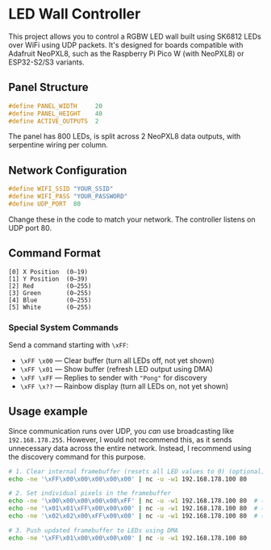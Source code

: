 # LED Wall Controller
This project allows you to control a RGBW LED wall built using SK6812 LEDs over WiFi using UDP packets. It's designed for boards compatible with Adafruit NeoPXL8, such as the Raspberry Pi Pico W (with NeoPXL8) or ESP32-S2/S3 variants.

## Panel Structure
```cpp
#define PANEL_WIDTH     20
#define PANEL_HEIGHT    40
#define ACTIVE_OUTPUTS  2
```
The panel has 800 LEDs, is split across 2 NeoPXL8 data outputs, with serpentine wiring per column.

## Network Configuration
```cpp
#define WIFI_SSID "YOUR_SSID"
#define WIFI_PASS "YOUR_PASSWORD"
#define UDP_PORT  80
```
Change these in the code to match your network. The controller listens on UDP port 80.

## Command Format
```
[0] X Position  (0–19)
[1] Y Position  (0–39)
[2] Red         (0–255)
[3] Green       (0–255)
[4] Blue        (0–255)
[5] White       (0–255)
```
### Special System Commands
Send a command starting with `\xFF`:

- `\xFF \x00` — Clear buffer (turn all LEDs off, not yet shown)
- `\xFF \x01` — Show buffer (refresh LED output using DMA)
- `\xFF \xFF` — Replies to sender with `"Pong"` for discovery
- `\xFF \x??` — Rainbow display (turn all LEDs on, not yet shown)

## Usage example
Since communication runs over UDP, you _can_ use broadcasting like `192.168.178.255`. However, I would not recommend this, as it sends unnecessary data across the entire network. Instead, I recommend using the discovery command for this purpose.
```bash
# 1. Clear internal framebuffer (resets all LED values to 0) (optional)
echo -ne '\xFF\x00\x00\x00\x00\x00' | nc -u -w1 192.168.178.100 80

# 2. Set individual pixels in the framebuffer
echo -ne '\x00\x00\x00\x00\x00\xFF' | nc -u -w1 192.168.178.100 80  # (0,0) white
echo -ne '\x01\x01\xFF\x00\x00\x00' | nc -u -w1 192.168.178.100 80  # (1,1) red
echo -ne '\x02\x02\x00\xFF\x00\x00' | nc -u -w1 192.168.178.100 80  # (2,2) green

# 3. Push updated framebuffer to LEDs using DMA
echo -ne '\xFF\x01\x00\x00\x00\x00' | nc -u -w1 192.168.178.100 80
```

